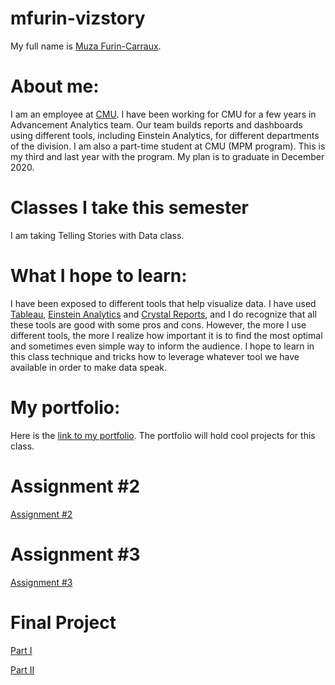 # mfurin-vizstory
My full name is [Muza Furin-Carraux](http://www.linkedin.com/in/muza-furin-carraux-phd-3182a89).

# About me: 
I am an employee at [CMU](https://www.cmu.edu/). I have been working for CMU for a few years in Advancement Analytics team. 
Our team builds reports and dashboards using different tools, including Einstein Analytics, for different departments of the division. 
I am also a part-time student at CMU (MPM program). This is my third and last year with the program. My plan is to graduate in December 2020.

# Classes I take this semester
I am taking Telling Stories with Data class.

# What I hope to learn:
I have been exposed to different tools that help visualize data. I have used [Tableau](https://www.tableau.com/), [Einstein Analytics](https://www.salesforce.com/products/einstein-analytics/overview/) and [Crystal Reports](https://www.crystalreports.com/), and I do recognize that all these tools are good with some pros and cons. However, the more I use different tools, the more I realize how important it is to find the most optimal and sometimes even simple way to inform the audience. I hope to learn in this class technique and tricks how to leverage whatever tool we have available in order to make data speak.  

# My portfolio: 
Here is the [link to my portfolio](https://koshka77.github.io/mfurin-vizstory/). The portfolio will hold cool projects for this class. 

# Assignment #2
[Assignment #2](/dataviz2.md)


# Assignment #3
[Assignment #3](/dataviz3.md)

# Final Project
[Part I](/final_p1.md)

[Part II](/final_p2.md)
